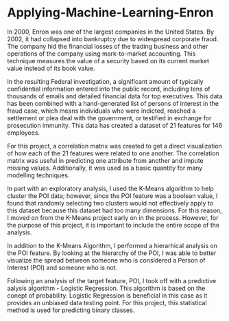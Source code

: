 # Applying-Machine-Learning-Enron

In 2000, Enron was one of the largest companies in the United States. 
By 2002, it had collapsed into bankruptcy due to widespread corporate fraud. 
The company hid the financial losses of the trading business and other operations of the company using mark-to-market accounting. 
This technique measures the value of a security based on its current market value instead of its book value.

In the resulting Federal investigation, a significant amount of typically confidential information entered into the public record, including tens of thousands of emails and detailed financial data for top executives.
This data has been combined with a hand-generated list of persons of interest in the fraud case, which means individuals who were indicted, reached a settlement or plea deal with the government, or testified in exchange for prosecution immunity. 
This data has created a dataset of 21 features for 146 employees.

For this project, a correlation matrix was created to get a direct visualization of how each of the 21 features were related to one another. 
The correlation matrix was useful in predicting one attribute from another and impute missing values. Additionally, it was used as a basic quantity for many modelling techniques.

In part with an exploratory analysis, I used the K-Means algorithm to help cluster the POI data; however, since the POI feature was a boolean value, I found that randomly selecting two clusters would not effectively apply to this dataset because this dataset had too many dimensions. For this reason, I moved on from the K-Means project early on in the process. However, for the purpose of this project, it is important to include the entire scope of the analysis. 

In addition to the K-Means Algorithm, I performed a hierarhical analysis on the POI feature. By looking at the hierarchy of the POI, I was able to better visualize the spread between someone who is considered a Person of Interest (POI) and someone who is not. 

Following an analysis of the target feature, POI, I took off with a predictive aalysis algorithm - Logistic Regression. This algorithm is based on the conept of probability. Logistic Regression is beneficial in this case as it provides an unbiased data testing point. For this project, this statistical method is used for predicting binary classes. 



